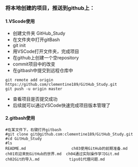### 将本地创建的项目，推送到github上：

#### 1.VScode使用

- 创建文件夹 GitHub_Study
- 在文件夹中打开gitBash
- git init
- 用VSCode打开文件夹，完成项目
- 在github上创建一个空repository
- commit项目中的改变
- 在gitbash中提交到远程仓库中

```shell
git remote add origin https://github.com/clementine189/GitHub_Study.git
git push -u origin master
```

- 查看项目是否提交成功
- 后续就可以通过VSCode快速完成项目版本管理了 

#### 2.gitbash使用

```shell
#在某文件下，右键打开gitbash
#git clone git@github.com:clementine189/GitHub_Study.git
#cd GitHub_Study
#ls
README.md                    ch03使用GitHub的前期准备.md
ch01欢迎来到GitHub的世界.md  ch04通过实际操作学习Git.md
ch02Git的导入.md             tips01代理问题.md


```

